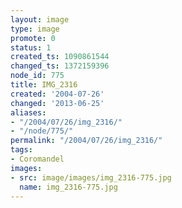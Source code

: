 ```yaml
---
layout: image
type: image
promote: 0
status: 1
created_ts: 1090861544
changed_ts: 1372159396
node_id: 775
title: IMG_2316
created: '2004-07-26'
changed: '2013-06-25'
aliases:
- "/2004/07/26/img_2316/"
- "/node/775/"
permalink: "/2004/07/26/img_2316/"
tags:
- Coromandel
images:
- src: image/images/img_2316-775.jpg
  name: img_2316-775.jpg
---
```


